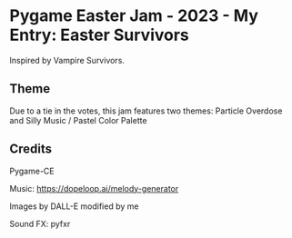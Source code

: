 
# Pygame Easter Jam - 2023 - My Entry: Easter Survivors

Inspired by Vampire Survivors.

## Theme

Due to a tie in the votes, this jam features two themes:
Particle Overdose
and
Silly Music / Pastel Color Palette

## Credits

Pygame-CE

Music:
https://dopeloop.ai/melody-generator

Images by DALL-E modified by me

Sound FX: pyfxr
